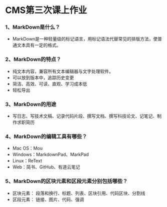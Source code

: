 #  CMS第三次课上作业  
###  1、MarkDown是什么？  
- MarkDown是一种轻量级的标记语言，用标记语法代替常见的排版方法，使普通文本具有一定的格式。
###  2、MarkDown的特点？  
- 纯文本内容，兼容所有文本编辑器与文字处理软件。
- 可以放到版本中，追踪历史变更
- 简洁、高效、可读、直观、学习成本低
- 轻松导出
###  3、MarkDown的用途
- 写日志、写技术文稿、记录代码片段、撰写文档、撰写科技论文、记笔记、制作求职简历
###  4、MarkDown的编辑工具有哪些？
- Mac OS：Mou
- Windows：MarkdownPad、MarkPad
- Linux：ReText
- Web：简书、GitHub、有道云笔记
###  5、MarkDown的区块元素和区段元素分别包括哪些？
- 区块元素：
段落和换行、标题、列表、区块引用、代码区块、分割线
- 区段元素：
链接、图片、代码、强调
